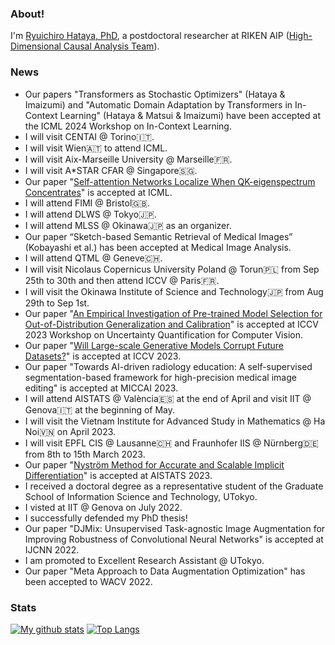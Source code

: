### About!

I'm [Ryuichiro Hataya, PhD](https://hataya.tokyo), a postdoctoral researcher at RIKEN AIP ([High-Dimensional Causal Analysis Team](https://www.riken.jp/research/labs/aip/generic_tech/highdim_cause_anl/index.html)).

### News

* Our papers "Transformers as Stochastic Optimizers" (Hataya & Imaizumi) and "Automatic Domain Adaptation by Transformers in In-Context Learning" (Hataya & Matsui & Imaizumi) have been accepted at the ICML 2024 Workshop on In-Context Learning.
* I will visit CENTAI @ Torino🇮🇹.
* I will visit Wien🇦🇹 to attend ICML.
* I will visit Aix-Marseille University @ Marseille🇫🇷.
* I will visit A*STAR CFAR @ Singapore🇸🇬.
* Our paper "[Self-attention Networks Localize When QK-eigenspectrum Concentrates](https://arxiv.org/abs/2402.02098)" is accepted at ICML.
* I will attend FIMI @ Bristol🇬🇧.
* I will attend DLWS @ Tokyo🇯🇵.
* I will attend MLSS @ Okinawa🇯🇵 as an organizer.
* Our paper “Sketch-based Semantic Retrieval of Medical Images” (Kobayashi et al.) has been accepted at Medical Image Analysis.
* I will attend QTML @ Geneve🇨🇭.
* I will visit Nicolaus Copernicus University Poland @ Torun🇵🇱 from Sep 25th to 30th and then attend ICCV @ Paris🇫🇷.
* I will visit the Okinawa Institute of Science and Technology🇯🇵 from Aug 29th to Sep 1st.
* Our paper "[An Empirical Investigation of Pre-trained Model Selection for Out-of-Distribution Generalization and Calibration](https://arxiv.org/abs/2307.08187)" is accepted at ICCV 2023 Workshop on Uncertainty Quantification for Computer Vision.
* Our paper "[Will Large-scale Generative Models Corrupt Future Datasets?](https://arxiv.org/abs/2211.08095)" is accepted at ICCV 2023.
* Our paper "Towards AI-driven radiology education: A self-supervised segmentation-based framework for high-precision medical image editing" is accepted at MICCAI 2023.
* I will attend AISTATS @ València🇪🇸 at the end of April and visit IIT @ Genova🇮🇹 at the beginning of May.
* I will visit the Vietnam Institute for Advanced Study in Mathematics @ Ha Noi🇻🇳 on April 2023.
* I will visit EPFL CIS @ Lausanne🇨🇭 and Fraunhofer IIS @ Nürnberg🇩🇪 from 8th to 15th March 2023.
* Our paper "[Nyström Method for Accurate and Scalable Implicit Differentiation](https://arxiv.org/abs/2302.09726)" is accepted at AISTATS 2023.
* I received a doctoral degree as a representative student of the Graduate School of Information Science and Technology, UTokyo.
* I visted at IIT @ Genova on July 2022.
* I successfully defended my PhD thesis!
* Our paper "DJMix: Unsupervised Task-agnostic Image Augmentation for Improving Robustness of Convolutional Neural Networks" is accepted at IJCNN 2022.
* I am promoted to Excellent Research Assistant @ UTokyo.
* Our paper "Meta Approach to Data Augmentation Optimization" has been accepted to WACV 2022.


### Stats

[![My github stats](https://github-readme-stats.vercel.app/api?username=moskomule&count_private=true)](https://github.com/anuraghazra/github-readme-stats) [![Top Langs](https://github-readme-stats.vercel.app/api/top-langs/?username=moskomule&hide=javascript,html,css,jupyter%20notebook)](https://github.com/anuraghazra/github-readme-stats)
